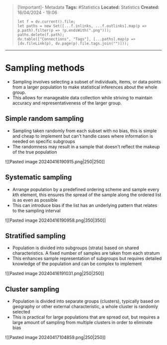 > [!important]- Metadata
> **Tags:** #Statistics 
> **Located:** Statistics
> **Created:** 16/04/2024 - 19:06
> ```dataviewjs
> let f = dv.current().file;
> let paths = new Set([...f.inlinks, ...f.outlinks].map(p => p.path).filter(p => !p.endsWith(".png")));
> paths.delete(f.path);
> dv.table(["Connections", "Tags"], [...paths].map(p => [dv.fileLink(p), dv.page(p).file.tags.join("")]));
> ```

___
# Sampling methods
- Sampling involves selecting a subset of individuals, items, or data points from a larger population to make statistical inferences about the whole group.
- This allows for manageable data collection while striving to maintain accuracy and representativeness of the larger group.

## Simple random sampling
- Sampling taken randomly from each subset with no bias, this is simple and cheap to implement but can't handle cases where information is needed on specific subgroups
- The randomness may result in a sample that doesn't reflect the makeup of the true population

![[Pasted image 20240416190915.png|250|250]]

## Systematic sampling
- Arrange population by a predefined ordering scheme and sample every $k$th element, this ensures the spread of the sample along the ordered list is as even as possible   
- This can introduce bias if the list has an underlying pattern that relates to the sampling interval 


![[Pasted image 20240416190958.png|350|350]]

## Stratified sampling
- Population is divided into subgroups (strata) based on shared characteristics. A fixed number of samples are taken from each stratum 
- This enhances sample representation of subgroups but requires detailed knowledge of the population and can be complex to implement

![[Pasted image 20240416191031.png|250|250]]


## Cluster sampling
- Population is divided into separate groups (clusters), typically based on geography or other external characteristic, a whole cluster is randomly selected
- This is practical for large populations that are spread out, but requires a large amount of sampling from multiple clusters in order to eliminate bias

![[Pasted image 20240417104859.png|250|250]]
